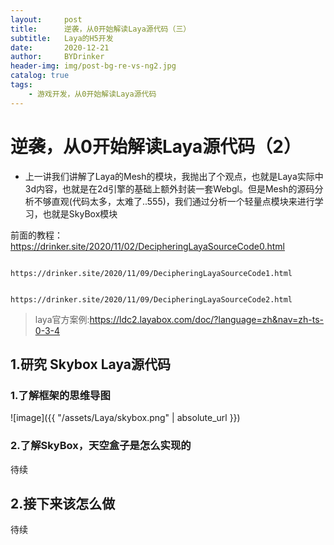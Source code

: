 ```yaml
---
layout:     post
title:      逆袭，从0开始解读Laya源代码（三）
subtitle:   Laya的H5开发
date:       2020-12-21
author:     BYDrinker
header-img: img/post-bg-re-vs-ng2.jpg
catalog: true
tags:
    - 游戏开发，从0开始解读Laya源代码
---
```



# 逆袭，从0开始解读Laya源代码（2）



* 上一讲我们讲解了Laya的Mesh的模块，我抛出了个观点，也就是Laya实际中3d内容，也就是在2d引擎的基础上额外封装一套Webgl。但是Mesh的源码分析不够直观(代码太多，太难了..555)，我们通过分析一个轻量点模块来进行学习，也就是SkyBox模块

前面的教程： https://drinker.site/2020/11/02/DecipheringLayaSourceCode0.html 

 			https://drinker.site/2020/11/09/DecipheringLayaSourceCode1.html 

 			https://drinker.site/2020/11/09/DecipheringLayaSourceCode2.html 


> laya官方案例:https://ldc2.layabox.com/doc/?language=zh&nav=zh-ts-0-3-4



## 1.研究 Skybox Laya源代码

### 1.了解框架的思维导图

![image]({{ "/assets/Laya/skybox.png" | absolute_url }})

###  2.了解SkyBox，天空盒子是怎么实现的

待续



## 2.接下来该怎么做

待续
